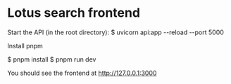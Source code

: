 # Lotus search frontend

Start the API (in the root directory):
$ uvicorn api:app --reload --port 5000


Install pnpm

$ pnpm install
$ pnpm run dev

You should see the frontend at http://127.0.0.1:3000


